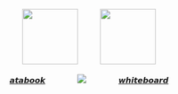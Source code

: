 <div id="header" align="center">

<img src="https://upload-os-bbs.hoyolab.com/upload/2023/10/13/145778280/dfa51c46ae0639ab57efe3bfcb15de63_9105192785529639548.gif" width="100" height="100"/>    　   　  <img src="https://64.media.tumblr.com/ba0960a689eab34146033adfbc6a68f3/29772c59ce61026c-bd/s1280x1920/9fa745e89b6be93b2c74ba31ab35bc0503dcc3aa.pnj" width="100" height="100"/>

[𝙖𝙩𝙖𝙗𝙤𝙤𝙠](https://spiritbox.atabook.org/)   　   　   　  ![](https://64.media.tumblr.com/06592d6d886110bca0ece57e52df9300/0f1dd797b5574c42-fc/s75x75_c1/b63d5e0c5531bbafd92a715baaacb9532d5b2372.gifv)    　   　   　  [𝙬𝙝𝙞𝙩𝙚𝙗𝙤𝙖𝙧𝙙](https://r8.whiteboardfox.com/86542705-2511-2789)   


